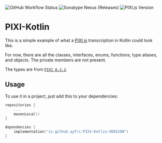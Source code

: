 ![GitHub Workflow Status](https://img.shields.io/github/workflow/status/Ayfri/PIXI-Kotlin/Kotlin%20CI?style=flat-square)
![Sonatype Nexus (Releases)](https://img.shields.io/nexus/r/io.github.ayfri/PIXI-Kotlin?server=https%3A%2F%2Fs01.oss.sonatype.org&style=flat-square&label=Latest%20Version)
![PIXI.js Version](https://img.shields.io/badge/pixi.js-6.2.2-blue?style=flat-square&logo=npm)

# PIXI-Kotlin

This is a simple example of what a [PIXI.js](https://github.com/pixijs/pixijs) transcription in Kotlin could look like.

For now, there are all the classes, interfaces, enums, functions, type aliases, and objects. The private members are not present.

The types are from [`PIXI 6.2.2`](https://github.com/pixijs/pixijs/releases/tag/v6.2.2).

## Usage

To use it in a project, just add this to your dependencies:

```kotlin
repositories {
	...
	mavenLocal()
}

dependencies {
	implementation("io.github.ayfri:PIXI-Kotlin:VERSION")
}
```
